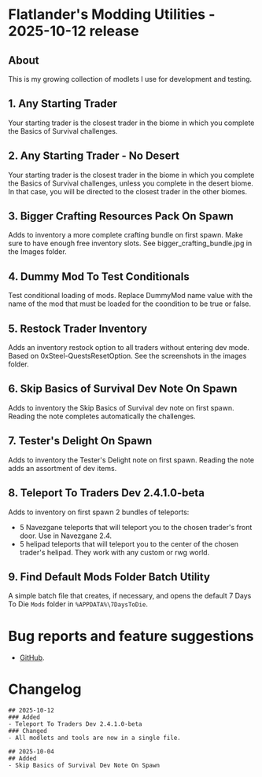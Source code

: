 # Flatlander's Modding Utilities - 2025-10-12 release

## About

This is my growing collection of modlets I use for development and testing.

## 1. Any Starting Trader 
Your starting trader is the closest trader in the biome in which you complete the Basics of Survival challenges.

## 2. Any Starting Trader - No Desert
Your starting trader is the closest trader in the biome in which you complete the Basics of Survival challenges, unless you complete in the desert biome. In that case, you will be directed to the closest trader in the other biomes.

## 3. Bigger Crafting Resources Pack On Spawn
Adds to inventory a more complete crafting bundle on first spawn. Make sure to have enough free inventory slots. See bigger_crafting_bundle.jpg in the Images folder.

## 4. Dummy Mod To Test Conditionals
Test conditional loading of mods. Replace DummyMod name value with the name of the mod that must be loaded for the coondition to be true or false.

## 5. Restock Trader Inventory
Adds an inventory restock option to all traders without entering dev mode. Based on 0xSteel-QuestsResetOption. See the screenshots in the images folder.

## 6. Skip Basics of Survival Dev Note On Spawn
Adds to inventory the Skip Basics of Survival dev note on first spawn. Reading the note completes automatically the challenges.

## 7. Tester's Delight On Spawn
Adds to inventory the Tester's Delight note on first spawn. Reading the note adds an assortment of dev items.

## 8. Teleport To Traders Dev 2.4.1.0-beta
Adds to inventory on first spawn 2 bundles of teleports:
- 5 Navezgane teleports that will teleport you to the chosen trader's front door. Use in Navezgane 2.4.
- 5 helipad teleports that will teleport you to the center of the chosen trader's helipad. They work with any custom or rwg world.

## 9. Find Default Mods Folder Batch Utility
A simple batch file that creates, if necessary, and opens the default 7 Days To Die `Mods` folder in `%APPDATA%\7DaysToDie`.

# Bug reports and feature suggestions
- [GitHub](https://github.com/flatlanderone/flatlander-releases/issues).

# Changelog

```
## 2025-10-12
### Added
- Teleport To Traders Dev 2.4.1.0-beta
### Changed
- All modlets and tools are now in a single file.

## 2025-10-04
## Added 
- Skip Basics of Survival Dev Note On Spawn
```